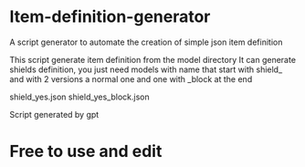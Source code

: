 # Item-definition-generator
A script generator to automate the creation of simple json item definition

This script generate item definition from the model directory
It can generate shields definition, you just need models with name that start with shield_ and with 2 versions a normal one and one with _block at the end

shield_yes.json 
shield_yes_block.json

Script generated by gpt 

# Free to use and edit
